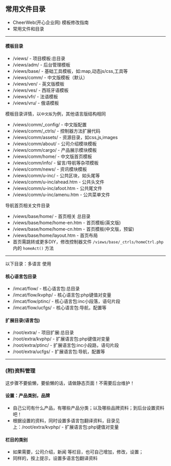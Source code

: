 ﻿

## 常用文件目录

* CheerWeb(开心企业网) 模板修改指南
* 常用文件和目录

--- --- --- --- --- ---

#### 模板目录

* /views/      - 项目模板:总目录
* /views/adm/  - 后台管理模板
* /views/base/ - 基础工具模板，如:map,动态js/css,工具等
* /views/comm/ - 中文版模板（默认）
* /views/ven/  - 英文版模板
* /views/ves/  - 西班牙语模板
* /views/vfr/  - 法语模板
* /views/vru/  - 俄语模板

模板目录详情，以`中文版`为例，其他语言版结构相同

* /views/comm/\_config/ - 中文版配置
* /views/comm/\_ctrls/  -  控制器方法扩展代码
* /views/comm/assets/   - 资源目录，如css,js,images
* /views/comm/about/    - 公司介绍模块模板
* /views/comm/cargo/    - 产品展示模块模板
* /views/comm/home/     - 中文版首页模板
* /views/comm/info/     - 留言/导航等杂项模板
* /views/comm/news/     - 资讯模块模板
* /views/comm/u-inc/    - 公共区块，如头尾等
* /views/comm/u-inc/ahead.htm - 公共头文件
* /views/comm/u-inc/afoot.htm - 公共尾文件
* /views/comm/u-inc/amenu.htm - 公共菜单文件

导航首页相关文件目录

* /views/base/home/              - 首页相关 总目录
* /views/base/home/home-en.htm   - 首页模板(英文版)
* /views/base/home/home-cn.htm   - 首页模板(中文版，预留)
* /views/base/home/layout.htm    - 首页布局
* 首页需跳转或更多DIY，修改控制器文件 `/views/base/_ctrls/homeCtrl.php` 内的 `homeAct()` 方法

--- --- --- --- --- ---

以下目录：多语言 使用

#### 核心语言包目录

* /imcat/flow/         - 核心语言包:总目录
* /imcat/flow/kvphp/   - 核心语言包:php键值对变量
* /imcat/flow/ptinc/   - 核心语言包:inc小段落，语句片段
* /imcat/flow/ucfgs/   - 核心语言包:导航，配置等

#### 扩展目录(语言包)

* /root/extra/         - 项目扩展:总目录
* /root/extra/kvphp/   - 扩展语言包:php键值对变量
* /root/extra/ptinc/   - 扩展语言包:inc小段路，语句片段
* /root/extra/ucfgs/   - 扩展语言包:导航，配置等

--- --- --- --- --- ---

### (附)资料管理

这步骤不要偷懒，要偷懒的话，请做静态页面！不需要后台维护！

#### 设置：产品类别，品牌

* 自己公司有什么产品，有哪些产品分类；以及哪些品牌资料；到后台设置资料吧！
* 根据设置的资料，同时设置多语言包翻译资料，目录见上：/root/extra/kvphp/ - 扩展语言包:php键值对变量

#### 栏目的类别

* 如果需要，公司介绍，新闻 等栏目，也可自己增加，修改，设置；
* 同样的，按上提示，设置多语言包翻译资料
